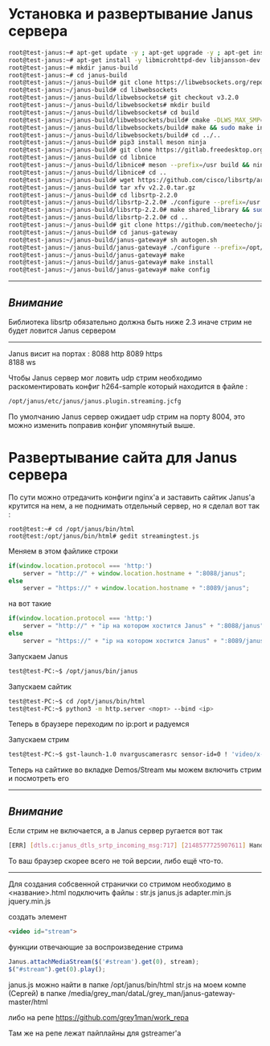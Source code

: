 # Установка и развертывание Janus сервера
```sh
root@test-janus:~# apt-get update -y ; apt-get upgrade -y ; apt-get install apt-utils -y
root@test-janus:~# apt-get install -y libmicrohttpd-dev libjansson-dev libssl-dev libsofia-sip-ua-dev libglib2.0-dev libopus-dev libogg-dev libusrsctp1 libusrsctp-dev libcurl4-openssl-dev liblua5.3-dev libconfig-dev pkg-config gengetopt libtool automake autoconf cmake gtk-doc-tools libini-config-dev libcollection-dev autotools-dev make git doxygen graphviz ffmpeg python3-pip sudo
root@test-janus:~# mkdir janus-build
root@test-janus:~# cd janus-build
root@test-janus:~/janus-build# git clone https://libwebsockets.org/repo/libwebsockets
root@test-janus:~/janus-build# cd libwebsockets
root@test-janus:~/janus-build/libwebsockets# git checkout v3.2.0
root@test-janus:~/janus-build/libwebsockets# mkdir build
root@test-janus:~/janus-build/libwebsockets# cd build
root@test-janus:~/janus-build/libwebsockets/build# cmake -DLWS_MAX_SMP=1 -DCMAKE_INSTALL_PREFIX:PATH=/usr -DCMAKE_C_FLAGS="-fpic" ..
root@test-janus:~/janus-build/libwebsockets/build# make && sudo make install
root@test-janus:~/janus-build/libwebsockets/build# cd ../..
root@test-janus:~/janus-build# pip3 install meson ninja
root@test-janus:~/janus-build# git clone https://gitlab.freedesktop.org/libnice/libnice
root@test-janus:~/janus-build# cd libnice
root@test-janus:~/janus-build/libnice# meson --prefix=/usr build && ninja -C build && sudo ninja -C build install
root@test-janus:~/janus-build/libnice# cd ..
root@test-janus:~/janus-build# wget https://github.com/cisco/libsrtp/archive/v2.2.0.tar.gz
root@test-janus:~/janus-build# tar xfv v2.2.0.tar.gz
root@test-janus:~/janus-build# cd libsrtp-2.2.0
root@test-janus:~/janus-build/libsrtp-2.2.0# ./configure --prefix=/usr --enable-openssl
root@test-janus:~/janus-build/libsrtp-2.2.0# make shared_library && sudo make install
root@test-janus:~/janus-build/libsrtp-2.2.0# cd ..
root@test-janus:~/janus-build# git clone https://github.com/meetecho/janus-gateway.git
root@test-janus:~/janus-build# cd janus-gateway
root@test-janus:~/janus-build/janus-gateway# sh autogen.sh
root@test-janus:~/janus-build/janus-gateway# ./configure --prefix=/opt/janus
root@test-janus:~/janus-build/janus-gateway# make
root@test-janus:~/janus-build/janus-gateway# make install 
root@test-janus:~/janus-build/janus-gateway# make config
```
***
## ***Внимание***
Библиотека libsrtp обязательно должна быть ниже 2.3 иначе стрим не будет ловится Janus сервером
***
Janus висит на портах :
8088    http
8089    https  
8188    ws

Чтобы Janus сервер мог ловить udp стрим необходимо раскоментировать конфиг h264-sample который находится в файле :
```sh
/opt/janus/etc/janus/janus.plugin.streaming.jcfg
```
По умолчанию Janus сервер ожидает udp стрим на порту 8004, это можно изменить поправив конфиг упомянутый выше.

# Развертывание сайта для Janus сервера
По сути можно отредачить конфиги nginx'а и заставить сайтик Janus'а крутится на нем, а не поднимать отдельный сервер, но я сделал вот так :
```
root@test:~# cd /opt/janus/bin/html
root@test:/opt/janus/bin/html# gedit streamingtest.js
```

Меняем в этом файлике строки
```js
if(window.location.protocol === 'http:')
	server = "http://" + window.location.hostname + ":8088/janus";
else
	server = "https://" + window.location.hostname + ":8089/janus";
```

на вот такие

```js
if(window.location.protocol === 'http:')
	server = "http://" + "ip на котором хостится Janus" + ":8088/janus";
else
	server = "https://" + "ip на котором хостится Janus" + ":8089/janus";
```

Запускаем Janus
```sh
test@test-PC:~$ /opt/janus/bin/janus
```
Запускаем сайтик
```sh
test@test-PC:~$ cd /opt/janus/bin/html
test@test-PC:~$ python3 -m http.server <порт> --bind <ip>
```
Теперь в браузере переходим по ip:port и радуемся

Запускаем стрим
```sh
test@test-PC:~$ gst-launch-1.0 nvarguscamerasrc sensor-id=0 ! 'video/x-raw(memory:NVMM),width=1920, height=1080, framerate=60/1, format=NV12' ! nvvidconv ! capsfilter caps='video/x-raw,format=I420'  ! omxh264enc profile=8 control-rate=3 bitrate = 10000000 iframeinterval=5 preset-level=1 ! 'video/x-h264,stream-format=(string)byte-stream' ! h264parse ! rtph264pay config-interval=1 pt=96 ! multiudpsink clients="<ip на котором хостится Janus сервер>:8004", sync=false async=false
```

Теперь на сайтике во вкладке Demos/Stream мы можем включить стрим и посмотреть его
***
## ***Внимание***
Если стрим не включается, а в Janus сервер ругается вот так
```sh
[ERR] [dtls.c:janus_dtls_srtp_incoming_msg:717] [2148577725907611] Handshake error: error:1416F086:SSL routines:tls_process_server_certificate:certificate verify failed
```
То ваш браузер скорее всего не той версии, либо ещё что-то.
***

Для создания собсвенной странички со стримом необходимо в <название>.html подключить файлы :
str.js
janus.js
adapter.min.js
jquery.min.js

создать элемент 

```html
<video id="stream">
```

функции отвечающие за воспроизведение стрима
```js
Janus.attachMediaStream($('#stream').get(0), stream);
$("#stream").get(0).play();
```

janus.js можно найти в папке /opt/janus/bin/html
str.js на моем компе (Сергей) в папке /media/grey_man/dataL/grey_man/janus-gateway-master/html

либо на репе
https://github.com/grey1man/work_repa

Там же на репе лежат пайплайны для gstreamer'a

















